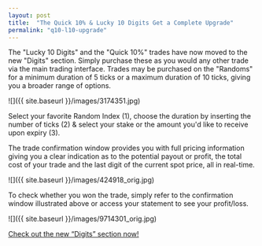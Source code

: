 ```yaml
---
layout: post
title:  "The Quick 10% & Lucky 10 Digits Get a Complete Upgrade"
permalink: "q10-l10-upgrade"
---
```

The "Lucky 10 Digits" and the "Quick 10%" trades have now moved to the new "Digits" section. Simply purchase these as you would any other trade via the main trading interface. Trades may be purchased on the "Randoms" for a minimum duration of 5 ticks or a maximum duration of 10 ticks, giving you a broader range of options.

![]({{ site.baseurl }}/images/3174351.jpg)

Select your favorite Random Index (1), choose the duration by inserting the number of ticks (2) & select your stake or the amount you'd like to receive upon expiry (3).

The trade confirmation window provides you with full pricing information giving you a clear indication as to the potential payout or profit, the total cost of your trade and the last digit of the current spot price, all in real-time.

![]({{ site.baseurl }}/images/424918_orig.jpg)

To check whether you won the trade, simply refer to the confirmation window illustrated above or access your statement to see your profit/loss.

![]({{ site.baseurl }}/images/9714301_orig.jpg)

[Check out the new “Digits” section now!](https://www.binary.com/c/trade.cgi?market=random&time=7t&form_name=digits&expiry_type=duration&amount_type=payout&H=%2B0&currency=USD&underlying_symbol=R_50&amount=10&date_start=now&type=DIGITMATCH&l=EN&utm_medium=social&utm_source=blog&utm_content=whatsnew)